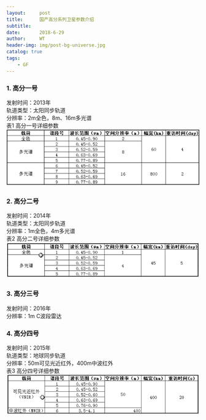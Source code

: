 ```yaml
---
layout:     post
title:      国产高分系列卫星参数介绍
subtitle:   
date:       2018-6-29
author:     WT
header-img: img/post-bg-universe.jpg
catalog: true
tags:
    - GF
---
```

### 1. 高分一号 ###

  发射时间：2013年  
  轨道类型：太阳同步轨道  
  分辨率：2m全色，8m、16m多光谱  
  表1 高分一号详细参数
  ![GF1](img/W_Gf1.png)
### 2. 高分二号 ###

  发射时间：2014年  
  轨道类型：太阳同步轨道  
  分辨率：1m全色，4m多光谱  
  表2 高分二号详细参数
 ![GF2](img/W_Gf2.png)
### 3. 高分三号 ###

  发射时间：2016年    
  分辨率：1m C波段雷达 
  
### 4. 高分四号 ###

  发射时间：2015年  
  轨道类型：地球同步轨道  
  分辨率：50m可见光近红外，400m中波红外  
  表3 高分四号详细参数
  ![GF4](img/W_Gf4.png)
  
  
  
